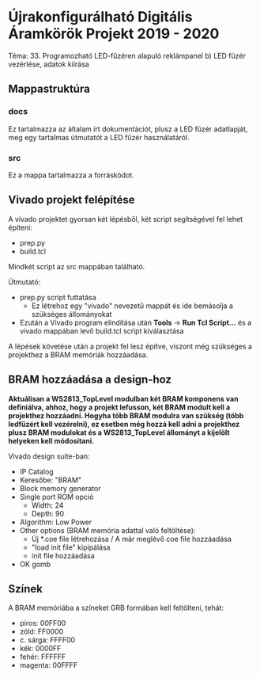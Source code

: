 # Újrakonfigurálható Digitális Áramkörök Projekt 2019 - 2020

Téma: 33. Programozható LED-fűzéren alapuló reklámpanel b) LED füzér vezérlése, adatok kiírása

## Mappastruktúra

### docs

Ez tartalmazza az általam írt dokumentációt, plusz a LED fűzér adatlapját, meg egy tartalmas útmutatót a LED fűzér használatáról.

### src

Ez a mappa tartalmazza a forráskódot. 

## Vivado projekt felépítése

A vivado projektet gyorsan két lépésből, két script segítségével fel lehet építeni:
 - prep.py
 - build.tcl
 
Mindkét script az src mappában található.

Útmutató:
 - prep.py script futtatása
   - Ez létrehoz egy "vivado" nevezetű mappát és ide bemásolja a szükséges állományokat
 - Ezután a Vivado program elindítása után **Tools** -> **Run Tcl Script...** és a vivado mappában levő build.tcl script kiválasztása

A lépések követése után a projekt fel lesz építve, viszont még szükséges a projekthez a BRAM memóriák hozzáadása. 

## BRAM hozzáadása a design-hoz

**Aktuálisan a WS2813_TopLevel modulban két BRAM komponens van definiálva, ahhoz, hogy a projekt lefusson, két BRAM modult kell a projekthez hozzáadni. Hogyha több BRAM modulra van szükség (több ledfűzért kell vezérelni), ez esetben még hozzá kell adni a projekthez plusz BRAM modulokat és a WS2813_TopLevel állományt a kijelölt helyeken kell módosítani.**

Vivado design suite-ban:
 - IP Catalog
 - Keresőbe: "BRAM"
 - Block memory generator
 - Single port ROM opció
   - Width: 24
   - Depth: 90
 - Algorithm: Low Power
 - Other options (BRAM memória adattal való feltöltése):
   - Új *.coe file létrehozása / A már meglévő coe file hozzáadása
   - "load init file" kipipálása
   - init file hozzáadása
 - OK gomb

## Színek

A BRAM memóriába a színeket GRB formában kell feltölteni, tehát:
 - piros: 00FF00
 - zöld: FF0000
 - c. sárga: FFFF00
 - kék: 0000FF
 - fehér: FFFFFF
 - magenta: 00FFFF